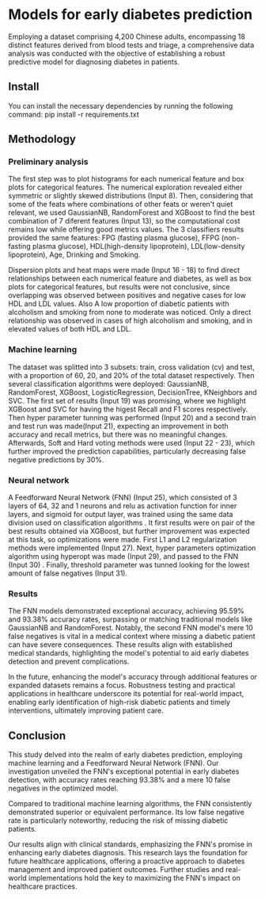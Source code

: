 # Models for early diabetes prediction

Employing a dataset comprising 4,200 Chinese adults, encompassing 18 distinct features derived from blood tests and triage, a comprehensive data analysis was conducted with the objective of establishing a robust predictive model for diagnosing diabetes in patients.
## Install
You can install the necessary dependencies by running the following command:
pip install -r requirements.txt

## Methodology

### Preliminary analysis

The first step was to plot histograms for each numerical feature and box plots for categorical features. The numerical exploration revealed either symmetric or slightly skewed distributions (Input 8). Then, considering that some of the feats where combinations of other feats or weren't quiet relevant, we used GaussianNB, RandomForest and XGBoost to find the best combination of 7 diferent features (Input 13), so the computational cost remains low while offering good metrics values. The 3 classifiers results provided the same features: FPG (fasting plasma glucose), FFPG (non-fasting plasma glucose), HDL(high-density lipoprotein), LDL(low-density lipoprotein), Age, Drinking and Smoking.

Dispersion plots and heat maps were made (Input 16 - 18) to find direct relationships between each numerical feature and diabetes, as well as box plots for categorical features, but results were not conclusive, since overlapping was observed between positives and negative cases for low HDL and LDL values. Also A low proportion of diabetic patients with alcoholism and smoking from none to moderate was noticed. Only a direct relationship was observed in cases of high alcoholism and smoking, and in elevated values of both HDL and LDL.

### Machine learning

The dataset was splitted into 3 subsets: train, cross validation (cv) and test, with a proportion of 60, 20, and 20% of the total dataset respectively. Then several classification algorithms were deployed: GaussianNB, RandomForest, XGBoost,  LogisticRegression, DecisionTree, KNeighbors and SVC. The first set of results (Input 19) was promising, where we highlight XGBoost and SVC for having the higest Recall and F1 scores respectively. Then hyper parameter tunning was performed (Input 20) and a second train and test run was made(Input 21), expecting an improvement in both accuracy and recall metrics, but there was no meaningful changes. Afterwards, Soft and Hard voting methods were used (Input 22 - 23), which further improved the prediction capabilities, particularly decreasing false negative predictions by 30%.

### Neural network

A Feedforward Neural Network (FNN) (Input 25), which consisted of 3 layers of 64, 32 and 1 neurons and relu as activation function for inner layers, and sigmoid for output layer, was trained using the same data division used on classification algorithms . It first results were on pair of the best results obtained via XGBoost, but further improvement was expected at this task, so optimizations were made. First L1 and L2 regularization methods were implemented (Input 27). Next, hyper parameters optimization algorithm using hyperopt was made (Input 29), and passed to the FNN (Input 30) . Finally, threshold parameter was tunned looking for the lowest amount of false negatives (Input 31). 

### Results

The FNN models demonstrated exceptional accuracy, achieving 95.59% and 93.38% accuracy rates, surpassing or matching traditional models like GaussianNB and RandomForest. Notably, the second FNN model's mere 10 false negatives is vital in a medical context where missing a diabetic patient can have severe consequences. These results align with established medical standards, highlighting the model's potential to aid early diabetes detection and prevent complications.

In the future, enhancing the model's accuracy through additional features or expanded datasets remains a focus. Robustness testing and practical applications in healthcare underscore its potential for real-world impact, enabling early identification of high-risk diabetic patients and timely interventions, ultimately improving patient care.

## Conclusion

This study delved into the realm of early diabetes prediction, employing machine learning and a Feedforward Neural Network (FNN). Our investigation unveiled the FNN's exceptional potential in early diabetes detection, with accuracy rates reaching 93.38% and a mere 10 false negatives in the optimized model.

Compared to traditional machine learning algorithms, the FNN consistently demonstrated superior or equivalent performance. Its low false negative rate is particularly noteworthy, reducing the risk of missing diabetic patients.

Our results align with clinical standards, emphasizing the FNN's promise in enhancing early diabetes diagnosis. This research lays the foundation for future healthcare applications, offering a proactive approach to diabetes management and improved patient outcomes. Further studies and real-world implementations hold the key to maximizing the FNN's impact on healthcare practices.
